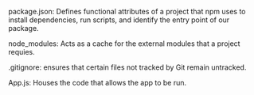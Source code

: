 package.json: Defines functional attributes of a project that npm uses to install dependencies, run scripts, and identify the entry point of our package.

node_modules: Acts as a cache for the external modules that a project requies.

.gitignore: ensures that certain files not tracked by Git remain untracked.

App.js: Houses the code that allows the app to be run.
